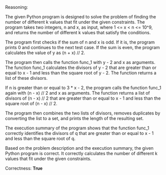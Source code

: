 Reasoning:

The given Python program is designed to solve the problem of finding the number of different k values that fit under the given constraints. The program takes two integers, n and x, as input, where 1 <= x < n <= 10^9, and returns the number of different k values that satisfy the conditions.

The program first checks if the sum of n and x is odd. If it is, the program prints 0 and continues to the next test case. If the sum is even, the program calculates the value of y as (n + x) // 2.

The program then calls the function func_1 with y - 2 and x as arguments. The function func_1 calculates the divisors of y - 2 that are greater than or equal to x - 1 and less than the square root of y - 2. The function returns a list of these divisors.

If n is greater than or equal to 3 * x - 2, the program calls the function func_1 again with (n - x) // 2 and x as arguments. The function returns a list of divisors of (n - x) // 2 that are greater than or equal to x - 1 and less than the square root of (n - x) // 2.

The program then combines the two lists of divisors, removes duplicates by converting the list to a set, and prints the length of the resulting set.

The execution summary of the program shows that the function func_1 correctly identifies the divisors of q that are greater than or equal to x - 1 and less than the square root of q.

Based on the problem description and the execution summary, the given Python program is correct. It correctly calculates the number of different k values that fit under the given constraints.

Correctness: **True**